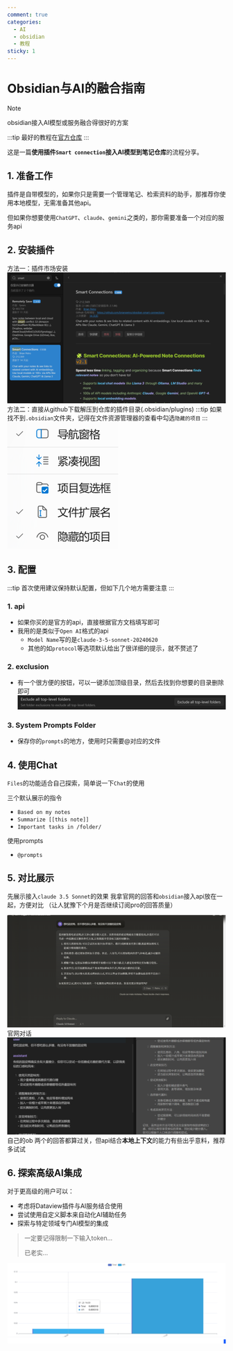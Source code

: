 ```yaml
---
comment: true
categories:
  - AI
  - obsidian
  - 教程
sticky: 1
---
```

# Obsidian与AI的融合指南
>[!note]
>obsidian接入AI模型或服务融合得很好的方案

:::tip
最好的教程在[官方仓库](https://github.com/brianpetro/obsidian-smart-connections)
:::

这是一篇**使用插件`Smart connection`接入AI模型到笔记仓库**的流程分享。

## 1. 准备工作
插件是自带模型的，如果你只是需要一个管理笔记、检索资料的助手，那推荐你使用本地模型，无需准备其他api。

但如果你想要使用`ChatGPT`、`claude`、`gemini`之类的，那你需要准备一个对应的服务api
## 2. 安装插件
方法一：插件市场安装
![](../public/Pasted%20image%2020240725204008.png)
方法二：直接从github下载解压到仓库的插件目录(.obsidian/plugins)
:::tip
如果找不到`.obsidian`文件夹，记得在文件资源管理器的查看中勾选`隐藏的项目`
:::
![](../public/Pasted%20image%2020240725211209.png)
## 3. 配置
:::tip
首次使用建议保持默认配置，但如下几个地方需要注意
:::
### 1. api
- 如果你买的是官方的api，直接根据官方文档填写即可
- 我用的是类似于`Open AI`格式的api
	- `Model Name`写的是`claude-3-5-sonnet-20240620`
	- 其他的如`protocol`等选项默认给出了很详细的提示，就不赘述了

### 2. exclusion
- 有一个很方便的按钮，可以一键添加顶级目录，然后去找到你想要的目录删除即可
![](../public/Pasted%20image%2020240725205114.png)

### 3. System Prompts Folder
- 保存你的`prompts`的地方，使用时只需要@对应的文件

## 4. 使用Chat
`Files`的功能适合自己探索，简单说一下`Chat`的使用

三个默认展示的指令
- `Based on my notes`
- `Summarize [[this note]]`
- `Important tasks in /folder/`

使用prompts

- `@prompts`

## 5. 对比展示
先展示接入`claude 3.5 Sonnet`的效果
我拿官网的回答和`obsidian`接入api放在一起，方便对比
（让人犹豫下个月是否继续订阅pro的回答质量）

![](../public/Pasted%20image%2020240725173131.png)
官网对话
![](../public/Pasted%20image%2020240725174719.png)
自己的ob
两个的回答都算过关，但api结合**本地上下文**的能力有些出乎意料，推荐多试试
## 6. 探索高级AI集成  
对于更高级的用户可以：
- 考虑将Dataview插件与AI服务结合使用
- 尝试使用自定义脚本来自动化AI辅助任务
- 探索与特定领域专门AI模型的集成

>一定要记得限制一下输入token...
>
>已老实...

![](../public/Pasted%20image%2020240725175120.png)